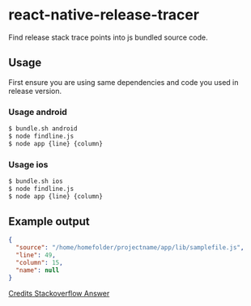# react-native-release-tracer

Find release stack trace points into js bundled source code.

## Usage
First ensure you are using same dependencies and code you used in release version.

### Usage android
```sh
$ bundle.sh android
$ node findline.js
$ node app {line} {column}
```

### Usage ios
```sh
$ bundle.sh ios
$ node findline.js
$ node app {line} {column}
```

## Example output
```json
{ 
  "source": "/home/homefolder/projectname/app/lib/samplefile.js",
  "line": 49,
  "column": 15,
  "name": null 
}
```

[Credits Stackoverflow Answer](https://stackoverflow.com/a/37829277)